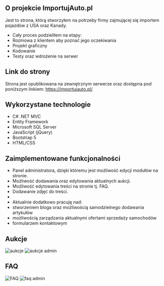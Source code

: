 ## O projekcie ImportujAuto.pl
Jest to strona, którą stworzyłem na potrzeby firmy zajmującej się importem pojazdów z USA oraz Kanady. 
- Cały proces podzieliłem na etapy:
- Rozmowa z klientem aby poznać jego oczekiwania
- Projekt graficzny
- Kodowanie
- Testy oraz wdrożenie na serwer

## Link do strony
Strona jest opublikowana na zewnętrznym serwerze oraz dostępna pod poniższym linkiem: https://importujauto.pl/

## Wykorzystane technologie
- C# .NET MVC
- Entity Framework
- Microsoft SQL Server
- JavaScript (jQuery)
- Bootstrap 5
- HTML/CSS

## Zaimplementowane funkcjonalności
- Panel administratora, dzięki któremu jest możliwość edycji modułów na stronie.
- Możliwość dodawania oraz edytowania aktualnych aukcji. 
- Możliwość edytowania treści na stronie tj. FAQ.
- Dodawanie zdjęć do treści.
-
- Aktualnie dodatkowo pracuję nad:
- stworzeniem bloga oraz możliwością samodzielnego dodawania artykułów
- możliwością zarządzania aktualnymi ofertami sprzedaży samochodów
- formularzem kontaktowym

## Aukcje
![aukcje](https://github.com/MichalOzimek/ImportujAuto.pl/assets/50703561/ae58ab20-7722-4bd5-88cc-2bc6e5df0ab5)
![aukcje admin](https://github.com/MichalOzimek/ImportujAuto.pl/assets/50703561/b367313f-ed7e-45fa-a733-e5dc3265d251)

## FAQ
![FAQ](https://github.com/MichalOzimek/ImportujAuto.pl/assets/50703561/d1ca862b-73c4-4652-9705-d6e946263e5b)
![faq admin](https://github.com/MichalOzimek/ImportujAuto.pl/assets/50703561/ce2747fb-00fe-4655-9de5-c4bc9fb8a25a)



